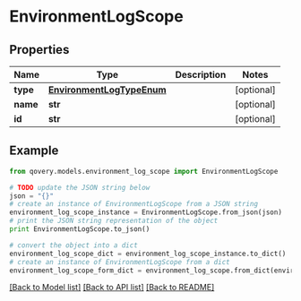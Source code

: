 # EnvironmentLogScope


## Properties

Name | Type | Description | Notes
------------ | ------------- | ------------- | -------------
**type** | [**EnvironmentLogTypeEnum**](EnvironmentLogTypeEnum.md) |  | [optional] 
**name** | **str** |  | [optional] 
**id** | **str** |  | [optional] 

## Example

```python
from qovery.models.environment_log_scope import EnvironmentLogScope

# TODO update the JSON string below
json = "{}"
# create an instance of EnvironmentLogScope from a JSON string
environment_log_scope_instance = EnvironmentLogScope.from_json(json)
# print the JSON string representation of the object
print EnvironmentLogScope.to_json()

# convert the object into a dict
environment_log_scope_dict = environment_log_scope_instance.to_dict()
# create an instance of EnvironmentLogScope from a dict
environment_log_scope_form_dict = environment_log_scope.from_dict(environment_log_scope_dict)
```
[[Back to Model list]](../README.md#documentation-for-models) [[Back to API list]](../README.md#documentation-for-api-endpoints) [[Back to README]](../README.md)


